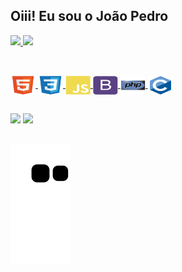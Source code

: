 ## Oiii! Eu sou o João Pedro
 <div>
    <a href="https://github.com/joao-pedro01">
    <img height="180em" src="https://github-readme-stats.vercel.app/api?username=joao-pedro01&show_icons=true&theme=react&show_icons=true&include_all_commits=true&count_private=true"/>
    <img height="180em" src="https://github-readme-stats.vercel.app/api/top-langs/?username=joao-pedro01&layout=compact&langs_count=7&theme=react&show_icons=true&include_all_commits=true&count_private=true"/>
 </div>
 
 ##
 
 <div style="display: inline_block"><br>
   <img align="center" alt="Joao-HTML" height="30" width="40" src="https://raw.githubusercontent.com/devicons/devicon/master/icons/html5/html5-original.svg">
   <img align="center" alt="Joao-CSS" height="30" width="40" src="https://raw.githubusercontent.com/devicons/devicon/master/icons/css3/css3-original.svg">
   <img align="center" alt="Joao-Js" height="30" width="40" src="https://raw.githubusercontent.com/devicons/devicon/master/icons/javascript/javascript-plain.svg">
   <img align="center" alt="Joao-bootstrap" height="30" width="40" src="https://github.com/devicons/devicon/blob/master/icons/bootstrap/bootstrap-plain.svg">
   <img align="center" alt="Joao-php" height="30" width="40" src="https://github.com/devicons/devicon/blob/master/icons/php/php-original.svg">
   <img align="center" alt="Joao-c" height="30" width="40" src="https://github.com/devicons/devicon/blob/master/icons/c/c-original.svg">
   <!-- 
      <img align="center" alt="Joao-Csharp" height="30" width="40" src="https://raw.githubusercontent.com/devicons/devicon/master/icons/csharp/csharp-original.svg">
      <img align="center" alt="Joao-cplusplus" height="30" width="40" src="https://github.com/devicons/devicon/blob/master/icons/cplusplus/cplusplus-original.svg"> 
   -->
 </div>
  
##
 
<div> 
  <a href="https://www.linkedin.com/in/joao-pedro01/" target="_blank"><img src="https://img.shields.io/badge/-LinkedIn-%230077B5?style=for-the-badge&logo=linkedin&logoColor=white" target="_blank"></a> 
  <a href = "mailto:joao_pedro01@terra.com.br"><img src="https://img.shields.io/badge/-Gmail-%23333?style=for-the-badge&logo=gmail&logoColor=white" target="_blank"></a> 
 
 ##
 
 ![Snake animation](https://github.com/joao-pedro01/joao-pedro01/blob/output/github-contribution-grid-snake.svg) 
</div>
  

